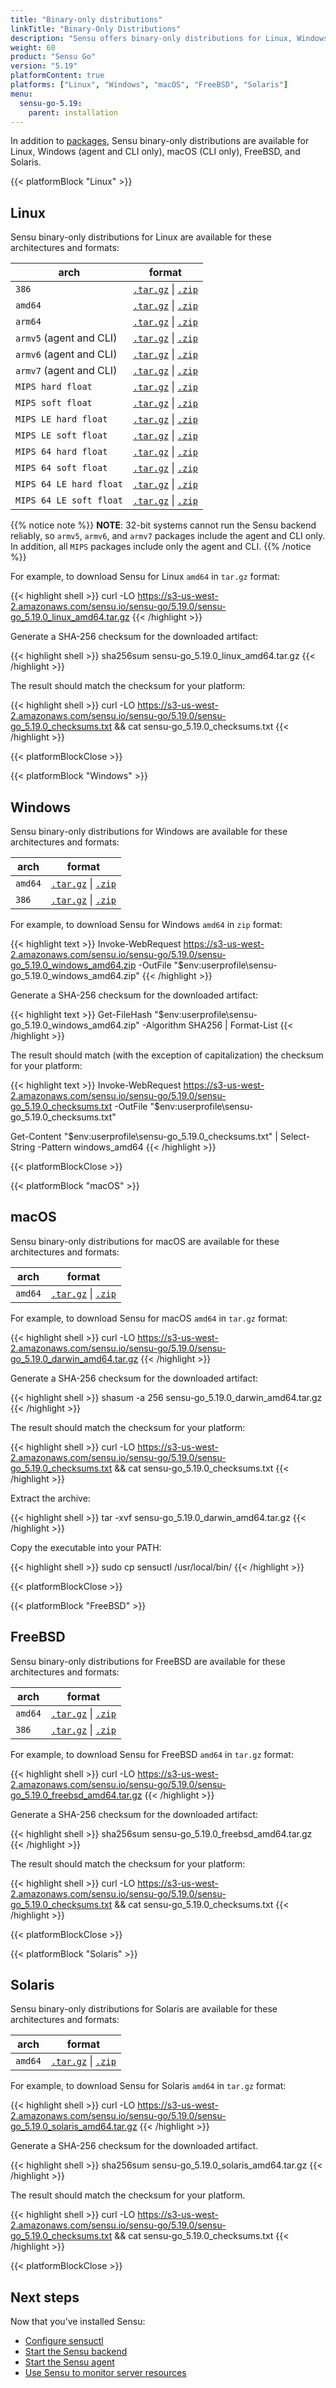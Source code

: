 ```yaml
---
title: "Binary-only distributions"
linkTitle: "Binary-Only Distributions"
description: "Sensu offers binary-only distributions for Linux, Windows, macOS, FreeBSD, and Solaris. Read this guide to learn how to download and verify Sensu binaries."
weight: 60
product: "Sensu Go"
version: "5.19"
platformContent: true
platforms: ["Linux", "Windows", "macOS", "FreeBSD", "Solaris"]
menu:
  sensu-go-5.19:
    parent: installation
---
```


In addition to [packages][1], Sensu binary-only distributions are available for Linux, Windows (agent and CLI only), macOS (CLI only), FreeBSD, and Solaris.

{{< platformBlock "Linux" >}}

## Linux

Sensu binary-only distributions for Linux are available for these architectures and formats:

| arch | format |
| --- | --- |
| `386` | [`.tar.gz`][19] \| [`.zip`][25] |
| `amd64` | [`.tar.gz`][14] \| [`.zip`][20] |
| `arm64` | [`.tar.gz`][15] \| [`.zip`][21]
| `armv5` (agent and CLI) | [`.tar.gz`][16] \| [`.zip`][22] |
| `armv6` (agent and CLI) | [`.tar.gz`][17] \| [`.zip`][23] |
| `armv7` (agent and CLI) | [`.tar.gz`][18] \| [`.zip`][24] |
| `MIPS hard float` | [`.tar.gz`][38] \| [`.zip`][39] |
| `MIPS soft float` | [`.tar.gz`][40] \| [`.zip`][41] |
| `MIPS LE hard float` | [`.tar.gz`][42] \| [`.zip`][43] |
| `MIPS LE soft float` | [`.tar.gz`][44] \| [`.zip`][45] |
| `MIPS 64 hard float` | [`.tar.gz`][46] \| [`.zip`][47] |
| `MIPS 64 soft float` | [`.tar.gz`][48] \| [`.zip`][49] |
| `MIPS 64 LE hard float` | [`.tar.gz`][50] \| [`.zip`][51] |
| `MIPS 64 LE soft float` | [`.tar.gz`][52] \| [`.zip`][53] |

{{% notice note %}}
**NOTE**: 32-bit systems cannot run the Sensu backend reliably, so `armv5`, `armv6`, and `armv7` packages include the agent and CLI only.
In addition, all `MIPS` packages include only the agent and CLI.
{{% /notice %}}

For example, to download Sensu for Linux `amd64` in `tar.gz` format:

{{< highlight shell >}}
curl -LO https://s3-us-west-2.amazonaws.com/sensu.io/sensu-go/5.19.0/sensu-go_5.19.0_linux_amd64.tar.gz
{{< /highlight >}}

Generate a SHA-256 checksum for the downloaded artifact:

{{< highlight shell >}}
sha256sum sensu-go_5.19.0_linux_amd64.tar.gz
{{< /highlight >}}

The result should match the checksum for your platform:

{{< highlight shell >}}
curl -LO https://s3-us-west-2.amazonaws.com/sensu.io/sensu-go/5.19.0/sensu-go_5.19.0_checksums.txt && cat sensu-go_5.19.0_checksums.txt
{{< /highlight >}}

{{< platformBlockClose >}}

{{< platformBlock "Windows" >}}

## Windows

Sensu binary-only distributions for Windows are available for these architectures and formats:

| arch | format |
| --- | --- |
| `amd64` | [`.tar.gz`][26] \| [`.zip`][28]
| `386` | [`.tar.gz`][27] \| [`.zip`][29]

For example, to download Sensu for Windows `amd64` in `zip` format:

{{< highlight text >}}
Invoke-WebRequest https://s3-us-west-2.amazonaws.com/sensu.io/sensu-go/5.19.0/sensu-go_5.19.0_windows_amd64.zip  -OutFile "$env:userprofile\sensu-go_5.19.0_windows_amd64.zip"
{{< /highlight >}}

Generate a SHA-256 checksum for the downloaded artifact:

{{< highlight text >}}
Get-FileHash "$env:userprofile\sensu-go_5.19.0_windows_amd64.zip" -Algorithm SHA256 | Format-List
{{< /highlight >}}

The result should match (with the exception of capitalization) the checksum for your platform:

{{< highlight text >}}
Invoke-WebRequest https://s3-us-west-2.amazonaws.com/sensu.io/sensu-go/5.19.0/sensu-go_5.19.0_checksums.txt -OutFile "$env:userprofile\sensu-go_5.19.0_checksums.txt"

Get-Content "$env:userprofile\sensu-go_5.19.0_checksums.txt" | Select-String -Pattern windows_amd64
{{< /highlight >}}

{{< platformBlockClose >}}

{{< platformBlock "macOS" >}}

## macOS

Sensu binary-only distributions for macOS are available for these architectures and formats:

| arch | format |
| --- | --- |
| `amd64` | [`.tar.gz`][30] \| [`.zip`][31]

For example, to download Sensu for macOS `amd64` in `tar.gz` format:

{{< highlight shell >}}
curl -LO https://s3-us-west-2.amazonaws.com/sensu.io/sensu-go/5.19.0/sensu-go_5.19.0_darwin_amd64.tar.gz
{{< /highlight >}}

Generate a SHA-256 checksum for the downloaded artifact:

{{< highlight shell >}}
shasum -a 256 sensu-go_5.19.0_darwin_amd64.tar.gz
{{< /highlight >}}

The result should match the checksum for your platform:

{{< highlight shell >}}
curl -LO https://s3-us-west-2.amazonaws.com/sensu.io/sensu-go/5.19.0/sensu-go_5.19.0_checksums.txt && cat sensu-go_5.19.0_checksums.txt
{{< /highlight >}}

Extract the archive:

{{< highlight shell >}}
tar -xvf sensu-go_5.19.0_darwin_amd64.tar.gz
{{< /highlight >}}

Copy the executable into your PATH:

{{< highlight shell >}}
sudo cp sensuctl /usr/local/bin/
{{< /highlight >}}

{{< platformBlockClose >}}

{{< platformBlock "FreeBSD" >}}

## FreeBSD

Sensu binary-only distributions for FreeBSD are available for these architectures and formats:

| arch | format |
| --- | --- |
| `amd64` | [`.tar.gz`][32] \| [`.zip`][33]
| `386` | [`.tar.gz`][34] \| [`.zip`][35]

For example, to download Sensu for FreeBSD `amd64` in `tar.gz` format:

{{< highlight shell >}}
curl -LO https://s3-us-west-2.amazonaws.com/sensu.io/sensu-go/5.19.0/sensu-go_5.19.0_freebsd_amd64.tar.gz
{{< /highlight >}}

Generate a SHA-256 checksum for the downloaded artifact:

{{< highlight shell >}}
sha256sum sensu-go_5.19.0_freebsd_amd64.tar.gz
{{< /highlight >}}

The result should match the checksum for your platform:

{{< highlight shell >}}
curl -LO https://s3-us-west-2.amazonaws.com/sensu.io/sensu-go/5.19.0/sensu-go_5.19.0_checksums.txt && cat sensu-go_5.19.0_checksums.txt
{{< /highlight >}}

{{< platformBlockClose >}}

{{< platformBlock "Solaris" >}}

## Solaris

Sensu binary-only distributions for Solaris are available for these architectures and formats:

| arch | format |
| --- | --- |
| `amd64` | [`.tar.gz`][36] \| [`.zip`][37]

For example, to download Sensu for Solaris `amd64` in `tar.gz` format:

{{< highlight shell >}}
curl -LO https://s3-us-west-2.amazonaws.com/sensu.io/sensu-go/5.19.0/sensu-go_5.19.0_solaris_amd64.tar.gz
{{< /highlight >}}

Generate a SHA-256 checksum for the downloaded artifact.

{{< highlight shell >}}
sha256sum sensu-go_5.19.0_solaris_amd64.tar.gz
{{< /highlight >}}

The result should match the checksum for your platform.

{{< highlight shell >}}
curl -LO https://s3-us-west-2.amazonaws.com/sensu.io/sensu-go/5.19.0/sensu-go_5.19.0_checksums.txt && cat sensu-go_5.19.0_checksums.txt
{{< /highlight >}}

{{< platformBlockClose >}}

## Next steps

Now that you’ve installed Sensu:

- [Configure sensuctl][4]
- [Start the Sensu backend][2]
- [Start the Sensu agent][3]
- [Use Sensu to monitor server resources][5]

[1]: ../install-sensu/
[2]: ../../reference/backend#operation
[3]: ../../reference/agent#operation
[4]: ../../sensuctl/reference#first-time-setup
[5]: ../../guides/monitor-server-resources/
[14]: https://s3-us-west-2.amazonaws.com/sensu.io/sensu-go/5.19.0/sensu-go_5.19.0_linux_amd64.tar.gz
[15]: https://s3-us-west-2.amazonaws.com/sensu.io/sensu-go/5.19.0/sensu-go_5.19.0_linux_arm64.tar.gz
[16]: https://s3-us-west-2.amazonaws.com/sensu.io/sensu-go/5.19.0/sensu-go_5.19.0_linux_armv5.tar.gz
[17]: https://s3-us-west-2.amazonaws.com/sensu.io/sensu-go/5.19.0/sensu-go_5.19.0_linux_armv6.tar.gz
[18]: https://s3-us-west-2.amazonaws.com/sensu.io/sensu-go/5.19.0/sensu-go_5.19.0_linux_armv7.tar.gz
[19]: https://s3-us-west-2.amazonaws.com/sensu.io/sensu-go/5.19.0/sensu-go_5.19.0_linux_386.tar.gz
[20]: https://s3-us-west-2.amazonaws.com/sensu.io/sensu-go/5.19.0/sensu-go_5.19.0_linux_amd64.zip
[21]: https://s3-us-west-2.amazonaws.com/sensu.io/sensu-go/5.19.0/sensu-go_5.19.0_linux_arm64.zip
[22]: https://s3-us-west-2.amazonaws.com/sensu.io/sensu-go/5.19.0/sensu-go_5.19.0_linux_armv5.zip
[23]: https://s3-us-west-2.amazonaws.com/sensu.io/sensu-go/5.19.0/sensu-go_5.19.0_linux_armv6.zip
[24]: https://s3-us-west-2.amazonaws.com/sensu.io/sensu-go/5.19.0/sensu-go_5.19.0_linux_armv7.zip
[25]: https://s3-us-west-2.amazonaws.com/sensu.io/sensu-go/5.19.0/sensu-go_5.19.0_linux_386.zip
[26]: https://s3-us-west-2.amazonaws.com/sensu.io/sensu-go/5.19.0/sensu-go_5.19.0_windows_amd64.tar.gz
[27]: https://s3-us-west-2.amazonaws.com/sensu.io/sensu-go/5.19.0/sensu-go_5.19.0_windows_386.tar.gz
[28]: https://s3-us-west-2.amazonaws.com/sensu.io/sensu-go/5.19.0/sensu-go_5.19.0_windows_amd64.zip
[29]: https://s3-us-west-2.amazonaws.com/sensu.io/sensu-go/5.19.0/sensu-go_5.19.0_windows_386.zip
[30]: https://s3-us-west-2.amazonaws.com/sensu.io/sensu-go/5.19.0/sensu-go_5.19.0_darwin_amd64.tar.gz
[31]: https://s3-us-west-2.amazonaws.com/sensu.io/sensu-go/5.19.0/sensu-go_5.19.0_darwin_amd64.zip
[32]: https://s3-us-west-2.amazonaws.com/sensu.io/sensu-go/5.19.0/sensu-go_5.19.0_freebsd_amd64.tar.gz
[33]: https://s3-us-west-2.amazonaws.com/sensu.io/sensu-go/5.19.0/sensu-go_5.19.0_freebsd_amd64.zip
[34]: https://s3-us-west-2.amazonaws.com/sensu.io/sensu-go/5.19.0/sensu-go_5.19.0_freebsd_386.tar.gz
[35]: https://s3-us-west-2.amazonaws.com/sensu.io/sensu-go/5.19.0/sensu-go_5.19.0_freebsd_386.zip
[36]: https://s3-us-west-2.amazonaws.com/sensu.io/sensu-go/5.19.0/sensu-go_5.19.0_solaris_amd64.tar.gz
[37]: https://s3-us-west-2.amazonaws.com/sensu.io/sensu-go/5.19.0/sensu-go_5.19.0_solaris_amd64.zip
[38]: https://s3-us-west-2.amazonaws.com/sensu.io/sensu-go/5.19.0/sensu-go_5.19.0_linux_mips-hardfloat.tar.gz
[39]: https://s3-us-west-2.amazonaws.com/sensu.io/sensu-go/5.19.0/sensu-go_5.19.0_linux_mips-hardfloat.zip
[40]: https://s3-us-west-2.amazonaws.com/sensu.io/sensu-go/5.19.0/sensu-go_5.19.0_linux_mips-softfloat.tar.gz
[41]: https://s3-us-west-2.amazonaws.com/sensu.io/sensu-go/5.19.0/sensu-go_5.19.0_linux_mips-softfloat.zip
[42]: https://s3-us-west-2.amazonaws.com/sensu.io/sensu-go/5.19.0/sensu-go_5.19.0_linux_mipsle-hardfloat.tar.gz
[43]: https://s3-us-west-2.amazonaws.com/sensu.io/sensu-go/5.19.0/sensu-go_5.19.0_linux_mipsle-hardfloat.zip
[44]: https://s3-us-west-2.amazonaws.com/sensu.io/sensu-go/5.19.0/sensu-go_5.19.0_linux_mipsle-softfloat.tar.gz
[45]: https://s3-us-west-2.amazonaws.com/sensu.io/sensu-go/5.19.0/sensu-go_5.19.0_linux_mipsle-softfloat.zip
[46]: https://s3-us-west-2.amazonaws.com/sensu.io/sensu-go/5.19.0/sensu-go_5.19.0_linux_mips64-hardfloat.tar.gz
[47]: https://s3-us-west-2.amazonaws.com/sensu.io/sensu-go/5.19.0/sensu-go_5.19.0_linux_mips64-hardfloat.zip
[48]: https://s3-us-west-2.amazonaws.com/sensu.io/sensu-go/5.19.0/sensu-go_5.19.0_linux_mips64-softfloat.tar.gz
[49]: https://s3-us-west-2.amazonaws.com/sensu.io/sensu-go/5.19.0/sensu-go_5.19.0_linux_mips64-softfloat.zip
[50]: https://s3-us-west-2.amazonaws.com/sensu.io/sensu-go/5.19.0/sensu-go_5.19.0_linux_mips64le-hardfloat.tar.gz
[51]: https://s3-us-west-2.amazonaws.com/sensu.io/sensu-go/5.19.0/sensu-go_5.19.0_linux_mips64le-hardfloat.zip
[52]: https://s3-us-west-2.amazonaws.com/sensu.io/sensu-go/5.19.0/sensu-go_5.19.0_linux_mips64le-softfloat.tar.gz
[53]: https://s3-us-west-2.amazonaws.com/sensu.io/sensu-go/5.19.0/sensu-go_5.19.0_linux_mips64le-softfloat.zip
